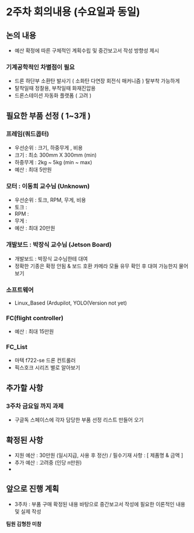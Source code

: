 # 2주차 회의내용 (수요일과 동일)

## 논의 내용
- 예산 확정에 따른 구체적인 계획수립 및 중간보고서 작성 방향성 제시

### 기계공학적인 차별점이 필요
- 드론 하단부 소환탄 발사기 ( 소화탄 다연장 회전식 매커니즘 ) 탈부착 가능하게
- 탈착일때 정찰용, 부착일때 화재진압용
- 드론스테이션 자동화 플랫폼 ( 고려 )

## 필요한 부품 선정 ( 1~3개 )
### 프레임(쿼드콥터)
- 우선순위 : 크기, 하중무게 , 비용
- 크기 : 최소 300mm X 300mm (min)
- 하중무게 : 2kg ~ 5kg (min ~ max)
- 예산 : 최대 5만원

### 모터 : 이동희 교수님 (Unknown) 
- 우선순위 : 토크, RPM, 무게, 비용
- 토크 :
- RPM :
- 무게 :
- 예산 : 최대 20만원

### 개발보드 : 박장식 교수님 (Jetson Board)
- 개발보드 : 박장식 교수님한테 대여
- 정확한 기종은 확정 안됨 & 보드 호환 카메라 모듈 유무 확인 후 대여 가능한지 물어보기
  
### 소프트웨어
- Linux_Based (Ardupilot, YOLO(Version not yet)

### FC(flight controller) 
- 예산 : 최대 15만원

### FC_List
- 마텍 f722-se 드론 컨트롤러
- 픽스호크 시리즈 별로 알아보기
  
## 추가할 사항
### 3주차 금요일 까지 과제
- 구글독 스페이스에 각자 담당한 부품 선정 리스트 만들어 오기

## 확정된 사항
- 지원 예산 : 30만원 (일시지급, 사용 후 정산) / 필수기재 사항 : [ 제품명 & 금액 ]
- 추가 예산 : 고려중 (인당 n만원)
- 
## 앞으로 진행 계획
- 3주차 : 부품 구매 확정된 내용 바탕으로 중간보고서 작성에 필요한 이론적인 내용 및 실제 작성


**팀원 김형찬 미참**
